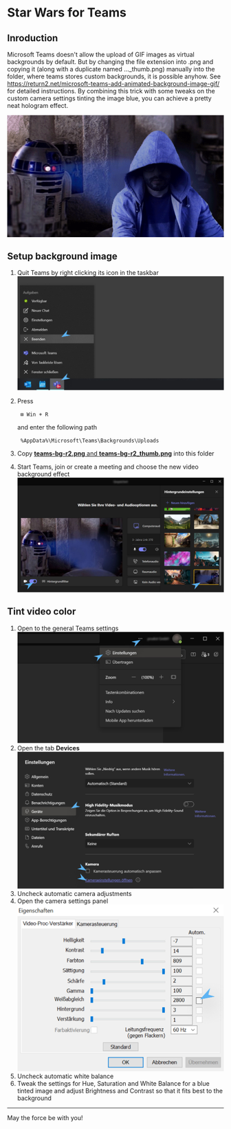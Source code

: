 # Star Wars for Teams

## Inroduction

Microsoft Teams doesn't allow the upload of GIF images as virtual backgrounds by default. But by changing the file extension into .png and copying it (along with a duplicate named ..._thumb.png) manually into the folder, where teams stores custom backgrounds, it is possible anyhow. See https://return2.net/microsoft-teams-add-animated-background-image-gif/ for detailed instructions.
By combining this trick with some tweaks on the custom camera settings tinting the image blue, you can achieve a pretty neat hologram effect.

![](screenshots/teams-bg-r2_mockup.gif)

## Setup background image

1. Quit Teams by right clicking its icon in the taskbar
    ![](screenshots/01.jpg)
2. Press

        ⊞ Win + R  

    and enter the following path

        %AppData%\Microsoft\Teams\Backgrounds\Uploads

3. Copy [**teams-bg-r2.png** and **teams-bg-r2_thumb.png**](Uploads/) into this folder
4. Start Teams, join or create a meeting and choose the new video background effect
    ![](screenshots/02.jpg) 


## Tint video color

1. Open to the general Teams settings
    ![](screenshots/03.jpg)
2. Open the tab **Devices**
    ![](screenshots/04.jpg)
3. Uncheck automatic camera adjustments
4. Open the camera settings panel
    ![](screenshots/05.jpg)
5. Uncheck automatic white balance
5. Tweak the settings for Hue, Saturation and White Balance for a blue tinted image and adjust Brightness and Contrast so that it fits best to the background

---

May the force be with you!
